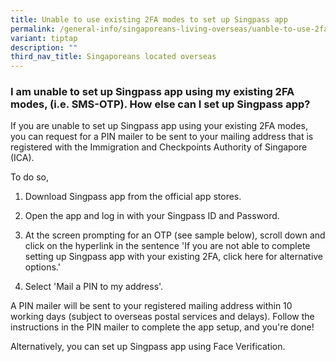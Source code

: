 ```yaml
---
title: Unable to use existing 2FA modes to set up Singpass app
permalink: /general-info/singaporeans-living-overseas/uanble-to-use-2fa/
variant: tiptap
description: ""
third_nav_title: Singaporeans located overseas
---
```

<h3>I am unable to set up Singpass app using my existing 2FA modes, (i.e. SMS-OTP). How else can I set up Singpass app?</h3>
<p>If you are unable to set up Singpass app using your existing 2FA modes,
you can request for a PIN mailer to be sent to your mailing address that
is registered with the Immigration and Checkpoints Authority of Singapore
(ICA).</p>
<p>To do so,</p>
<ol data-tight="true" class="tight">
<li>
<p>Download Singpass app from the official app stores.</p>
</li>
<li>
<p>Open the app and log in with your Singpass ID and Password.</p>
</li>
<li>
<p>At the screen prompting for an OTP (see sample below), scroll down and
click on the hyperlink in the sentence 'If you are not able to complete
setting up Singpass app with your existing 2FA, click here for alternative
options.'</p>
</li>
<li>
<p>Select 'Mail a PIN to my address'.</p>
</li>
</ol>
<p>A PIN mailer will be sent to your registered mailing address within 10
working days (subject to overseas postal services and delays). Follow the
instructions in the PIN mailer to complete the app setup, and you're done!</p>
<p>Alternatively, you can set up Singpass app using Face Verification.</p>
<p></p>